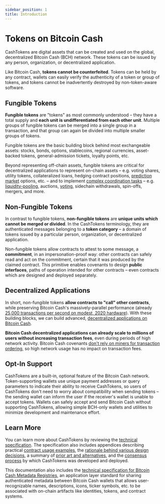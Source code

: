 ```yaml
---
sidebar_position: 1
title: Introduction
---
```


# Tokens on Bitcoin Cash

CashTokens are digital assets that can be created and used on the global, decentralized Bitcoin Cash (BCH) network. These tokens can be issued by any person, organization, or decentralized application.

Like Bitcoin Cash, **tokens cannot be counterfeited**. Tokens can be held by any contract, wallets can easily verify the authenticity of a token or group of tokens, and tokens cannot be inadvertently destroyed by non-token-aware software.

## Fungible Tokens

**Fungible tokens** are "tokens" as most commonly understood – they have a total supply and **each unit is undifferentiated from each other unit**. Multiple groups of fungible tokens can be merged into a single group in a transaction, and that group can again be divided into multiple smaller groups of tokens.

Fungible tokens are the basic building block behind most exchangeable assets: stocks, bonds, options, stablecoins, regional currencies, asset-backed tokens, general-admission tickets, loyalty points, etc.

Beyond representing off-chain assets, fungible tokens are critical for decentralized applications to represent on-chain assets – e.g. voting shares, utility tokens, collateralized loans, hedging contract positions, [prediction market](https://blog.bitjson.com/prediction-markets-on-bitcoin-cash/) options, etc. – and to implement [complex coordination tasks](./spec/examples) – e.g. [liquidity-pooling](https://github.com/bitjson/jedex), auctions, [voting](./spec/examples#voting-with-fungible-tokens), sidechain withdrawals, spin-offs, mergers, and more.

## Non-Fungible Tokens

In contrast to fungible tokens, **non-fungible tokens** are **unique units which cannot be merged or divided**. In the CashTokens terminology, they are authenticated messages belonging to a **token category** – a domain of tokens issued by a particular person, organization, or decentralized application.

Non-fungible tokens allow contracts to attest to some message, a **commitment**, in an impersonation-proof way: other contracts can safely read and act on the commitment, certain that it was produced by the claimed contract. This primitive enables covenants to design **public interfaces**, paths of operation intended for other contracts – even contracts which are designed and deployed separately.

## Decentralized Applications

In short, non-fungible tokens **allow contracts to "call" other contracts**, while preserving Bitcoin Cash's massively-parallel performance (already [25,000 transactions per second on modest, 2020 hardware](https://read.cash/@TomZ/scaling-bitcoin-cash-be8344a6)). With these building blocks, we can build advanced, [decentralized applications on Bitcoin Cash](./spec/examples).

**Bitcoin Cash decentralized applications can already scale to millions of users without increasing transaction fees**, even during periods of high network activity. Bitcoin Cash covenants [don't rely on miners for transaction ordering](./spec/examples#multithreaded-covenants), so high network usage has no impact on transaction fees.

## Opt-In Support

CashTokens are a built-in, optional feature of the Bitcoin Cash network. Token-supporting wallets use unique payment addresses or query parameters to indicate their ability to receive CashTokens, so users of CashTokens don't need to worry about compatibility when sending tokens – the sending wallet can inform the user if the receiver's wallet is unable to accept tokens. Wallets can safely accept and send Bitcoin Cash without supporting CashTokens, allowing simple BCH-only wallets and utilities to minimize development and maintenance effort.

## Learn More

You can learn more about CashTokens by reviewing the [technical specification](./spec/chip). The specification also includes appendices describing practical [contract usage examples](./spec/examples), the [rationale behind various design decisions](./spec/rationale), a summary of [prior art and alternatives](./spec/alternatives), and the [consensus process](./spec/stakeholders) by which CashTokens was developed and deployed.

This documentation also includes the [technical specification for Bitcoin Cash Metadata Registries](./bcmr), an application layer standard for sharing authenticated metadata between Bitcoin Cash wallets that allows user-recognizable names, descriptions, icons, ticker symbols, etc. to be associated with on-chain artifacts like identities, tokens, and contract systems.
